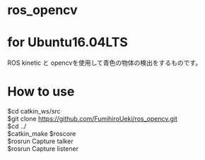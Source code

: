 # ros_opencv  
  
# for Ubuntu16.04LTS  
ROS kinetic と opencvを使用して青色の物体の検出をするものです。  
  
# How to use  
$cd catkin_ws/src  
$git clone https://github.com/FumihiroUeki/ros_opencv.git  
$cd ../  
$catkin_make
$roscore  
$rosrun Capture talker  
$rosrun Capture listener
